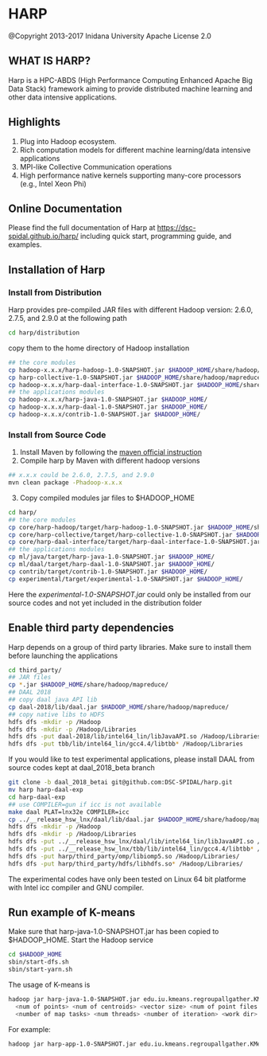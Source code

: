 # HARP

@Copyright 2013-2017 Inidana University
Apache License 2.0

## WHAT IS HARP?

Harp is a HPC-ABDS (High Performance Computing Enhanced Apache Big Data Stack) framework aiming to provide distributed 
machine learning and other data intensive applications. 

## Highlights

1. Plug into Hadoop ecosystem.
2. Rich computation models for different machine learning/data intensive applications
2. MPI-like Collective Communication operations 
4. High performance native kernels supporting many-core processors (e.g., Intel Xeon Phi) 

## Online Documentation

Please find the full documentation of Harp at https://dsc-spidal.github.io/harp/ including quick start, programming guide, and 
examples.

## Installation of Harp 

### Install from Distribution 

Harp provides pre-compiled JAR files with different Hadoop version: 2.6.0, 2.7.5, and 2.9.0 at the following path
```bash
cd harp/distribution
```

copy them to the home directory of Hadoop installation
```bash
## the core modules 
cp hadoop-x.x.x/harp-hadoop-1.0-SNAPSHOT.jar $HADOOP_HOME/share/hadoop/mapreduce/ 
cp harp-collective-1.0-SNAPSHOT.jar $HADOOP_HOME/share/hadoop/mapreduce/
cp hadoop-x.x.x/harp-daal-interface-1.0-SNAPSHOT.jar $HADOOP_HOME/share/hadoop/mapreduce/ 
## the applications modules 
cp hadoop-x.x.x/harp-java-1.0-SNAPSHOT.jar $HADOOP_HOME/
cp hadoop-x.x.x/harp-daal-1.0-SNAPSHOT.jar $HADOOP_HOME/
cp hadoop-x.x.x/contrib-1.0-SNAPSHOT.jar $HADOOP_HOME/
```

### Install from Source Code

1. Install Maven by following the [maven official instruction](http://maven.apache.org/install.html)
2. Compile harp by Maven with different hadoop versions
```bash
## x.x.x could be 2.6.0, 2.7.5, and 2.9.0 
mvn clean package -Phadoop-x.x.x
```

3. Copy compiled modules jar files to $HADOOP_HOME 
```bash
cd harp/
## the core modules 
cp core/harp-hadoop/target/harp-hadoop-1.0-SNAPSHOT.jar $HADOOP_HOME/share/hadoop/mapreduce/
cp core/harp-collective/target/harp-collective-1.0-SNAPSHOT.jar $HADOOP_HOME/share/hadoop/mapreduce/
cp core/harp-daal-interface/target/harp-daal-interface-1.0-SNAPSHOT.jar $HADOOP_HOME/share/hadoop/mapreduce/
## the applications modules 
cp ml/java/target/harp-java-1.0-SNAPSHOT.jar $HADOOP_HOME/
cp ml/daal/target/harp-daal-1.0-SNAPSHOT.jar $HADOOP_HOME/
cp contrib/target/contrib-1.0-SNAPSHOT.jar $HADOOP_HOME/ 
cp experimental/target/experimental-1.0-SNAPSHOT.jar $HADOOP_HOME/
```

Here the *experimental-1.0-SNAPSHOT.jar* could only be installed from our source codes and not yet included in the distribution folder

## Enable third party dependencies

Harp depends on a group of third party libraries. Make sure to install them before launching the applications

```bash
cd third_party/
## JAR files
cp *.jar $HADOOP_HOME/share/hadoop/mapreduce/
## DAAL 2018
## copy daal java API lib
cp daal-2018/lib/daal.jar $HADOOP_HOME/share/hadoop/mapreduce/
## copy native libs to HDFS
hdfs dfs -mkdir -p /Hadoop
hdfs dfs -mkdir -p /Hadoop/Libraries
hdfs dfs -put daal-2018/lib/intel64_lin/libJavaAPI.so /Hadoop/Libraries
hdfs dfs -put tbb/lib/intel64_lin/gcc4.4/libtbb* /Hadoop/Libraries
```

If you would like to test experimental applications, please install DAAL from source codes kept at daal_2018_beta branch
```bash
git clone -b daal_2018_betai git@github.com:DSC-SPIDAL/harp.git
mv harp harp-daal-exp
cd harp-daal-exp
## use COMPILER=gun if icc is not available
make daal PLAT=lnx32e COMPILER=icc
cp ../__release_hsw_lnx/daal/lib/daal.jar $HADOOP_HOME/share/hadoop/mapreduce/
hdfs dfs -mkdir -p /Hadoop
hdfs dfs -mkdir -p /Hadoop/Libraries
hdfs dfs -put ../__release_hsw_lnx/daal/lib/intel64_lin/libJavaAPI.so /Hadoop/Libraries
hdfs dfs -put ../__release_hsw_lnx/tbb/lib/intel64_lin/gcc4.4/libtbb* /Hadoop/Libraries
hdfs dfs -put harp/third_party/omp/libiomp5.so /Hadoop/Libraries/
hdfs dfs -put harp/third_party/hdfs/libhdfs.so* /Hadoop/Libraries/
```

The experimental codes have only been tested on Linux 64 bit platforme with Intel icc compiler and GNU compiler.

## Run example of K-means

Make sure that harp-java-1.0-SNAPSHOT.jar has been copied to $HADOOP_HOME.
Start the Hadoop service
```bash
cd $HADOOP_HOME
sbin/start-dfs.sh
sbin/start-yarn.sh
```

The usage of K-means is 
```bash
hadoop jar harp-java-1.0-SNAPSHOT.jar edu.iu.kmeans.regroupallgather.KMeansLauncher
  <num of points> <num of centroids> <vector size> <num of point files per worker>
  <number of map tasks> <num threads> <number of iteration> <work dir> <local points dir>
```

For example:
```bash
hadoop jar harp-app-1.0-SNAPSHOT.jar edu.iu.kmeans.regroupallgather.KMeansLauncher 1000 10 100 5 2 2 10 /kmeans /tmp/kmeans
```

